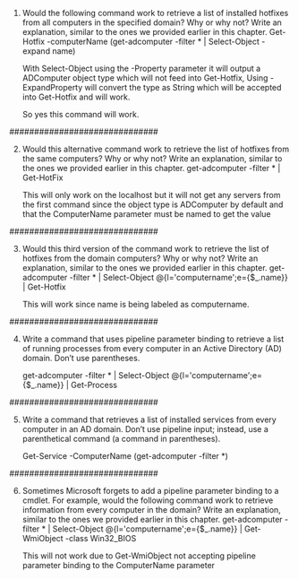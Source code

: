 1. Would the following command work to retrieve a list of installed hotfixes from all computers in the specified domain? Why or why not? Write an explanation, similar to the ones we provided earlier in this chapter.
    Get-Hotfix -computerName (get-adcomputer -filter * |
    Select-Object -expand name)

    With Select-Object using the -Property parameter it will output a ADComputer object type which will not feed into Get-Hotfix,
    Using -ExpandProperty will convert the type as String which will be accepted into Get-Hotfix and will work.

    So yes this command will work.

##############################

2. Would this alternative command work to retrieve the list of hotfixes from the same computers? Why or why not? Write an explanation, similar to the ones we provided earlier in this chapter.
    get-adcomputer -filter * |
    Get-HotFix

    This will only work on the localhost but it will not get any servers from the first command since the object
    type is ADComputer by default and that the ComputerName parameter must be named to get the value

##############################

3. Would this third version of the command work to retrieve the list of hotfixes from the domain computers? Why or why not? Write an explanation, similar to the ones we provided earlier in this chapter.
    get-adcomputer -filter * |
    Select-Object @{l='computername';e={$_.name}} |
    Get-Hotfix

    This will work since name is being labeled as computername.

##############################

4. Write a command that uses pipeline parameter binding to retrieve a list of running processes from every computer in an Active Directory (AD) domain. Don’t use parentheses.

    get-adcomputer -filter * | Select-Object @{l='computername';e={$_.name}} | Get-Process

##############################

5. Write a command that retrieves a list of installed services from every computer in an AD domain. Don’t use pipeline input; instead, use a parenthetical command (a command in parentheses).

    Get-Service -ComputerName (get-adcomputer -filter *)

##############################

6. Sometimes Microsoft forgets to add a pipeline parameter binding to a cmdlet. For example, would the following command work to retrieve information from every computer in the domain? Write an explanation, similar to the ones we provided earlier in this chapter.
    get-adcomputer -filter * |
    Select-Object @{l='computername';e={$_.name}} |
    Get-WmiObject -class Win32_BIOS

    This will not work due to Get-WmiObject not accepting pipeline parameter binding to the ComputerName parameter
